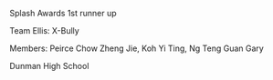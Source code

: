 Splash Awards 1st runner up

Team Ellis: X-Bully

Members: Peirce Chow Zheng Jie, Koh Yi Ting, Ng Teng Guan Gary

Dunman High School
